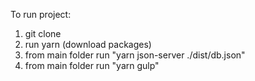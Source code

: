 To run project:

1. git clone
2. run yarn (download packages)
3. from main folder run "yarn json-server ./dist/db.json"
4. from main folder run "yarn gulp"
